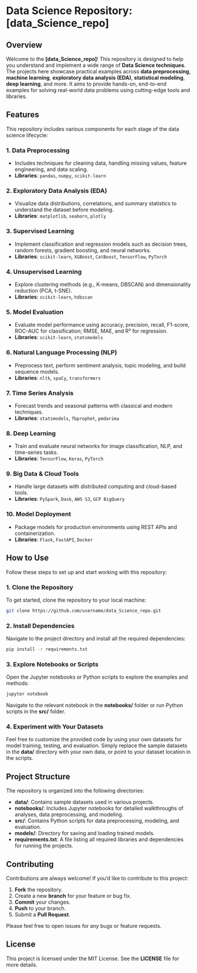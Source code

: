 # Data Science Repository: [data_Science_repo]

## Overview

Welcome to the **[data_Science_repo]**! This repository is designed to help you understand and implement a wide range of **Data Science techniques**. The projects here showcase practical examples across **data preprocessing**, **machine learning**, **exploratory data analysis (EDA)**, **statistical modeling**, **deep learning**, and more. It aims to provide hands-on, end-to-end examples for solving real-world data problems using cutting-edge tools and libraries.

## Features

This repository includes various components for each stage of the data science lifecycle:

### 1. **Data Preprocessing**  
   - Includes techniques for cleaning data, handling missing values, feature engineering, and data scaling.
   - **Libraries**: `pandas`, `numpy`, `scikit-learn`
   
### 2. **Exploratory Data Analysis (EDA)**  
   - Visualize data distributions, correlations, and summary statistics to understand the dataset before modeling.
   - **Libraries**: `matplotlib`, `seaborn`, `plotly`

### 3. **Supervised Learning**  
   - Implement classification and regression models such as decision trees, random forests, gradient boosting, and neural networks.
   - **Libraries**: `scikit-learn`, `XGBoost`, `CatBoost`, `TensorFlow`, `PyTorch`
   
### 4. **Unsupervised Learning**  
   - Explore clustering methods (e.g., K-means, DBSCAN) and dimensionality reduction (PCA, t-SNE).
   - **Libraries**: `scikit-learn`, `hdbscan`
   
### 5. **Model Evaluation**  
   - Evaluate model performance using accuracy, precision, recall, F1-score, ROC-AUC for classification; RMSE, MAE, and R² for regression.
   - **Libraries**: `scikit-learn`, `statsmodels`

### 6. **Natural Language Processing (NLP)**  
   - Preprocess text, perform sentiment analysis, topic modeling, and build sequence models.
   - **Libraries**: `nltk`, `spaCy`, `transformers`
   
### 7. **Time Series Analysis**  
   - Forecast trends and seasonal patterns with classical and modern techniques.
   - **Libraries**: `statsmodels`, `fbprophet`, `pmdarima`
   
### 8. **Deep Learning**  
   - Train and evaluate neural networks for image classification, NLP, and time-series tasks.
   - **Libraries**: `TensorFlow`, `Keras`, `PyTorch`
   
### 9. **Big Data & Cloud Tools**  
   - Handle large datasets with distributed computing and cloud-based tools.
   - **Libraries**: `PySpark`, `Dask`, `AWS S3`, `GCP BigQuery`
   
### 10. **Model Deployment**  
   - Package models for production environments using REST APIs and containerization.
   - **Libraries**: `Flask`, `FastAPI`, `Docker`

## How to Use

Follow these steps to set up and start working with this repository:

### 1. Clone the Repository

To get started, clone the repository to your local machine:

```bash
git clone https://github.com/username/data_Science_repo.git
```

### 2. Install Dependencies

Navigate to the project directory and install all the required dependencies:

```bash
pip install -r requirements.txt
```

### 3. Explore Notebooks or Scripts

Open the Jupyter notebooks or Python scripts to explore the examples and methods:

```bash
jupyter notebook
```

Navigate to the relevant notebook in the **notebooks/** folder or run Python scripts in the **src/** folder.

### 4. Experiment with Your Datasets

Feel free to customize the provided code by using your own datasets for model training, testing, and evaluation. Simply replace the sample datasets in the **data/** directory with your own data, or point to your dataset location in the scripts.

## Project Structure

The repository is organized into the following directories:

- **data/**: Contains sample datasets used in various projects.
- **notebooks/**: Includes Jupyter notebooks for detailed walkthroughs of analyses, data preprocessing, and modeling.
- **src/**: Contains Python scripts for data preprocessing, modeling, and evaluation.
- **models/**: Directory for saving and loading trained models.
- **requirements.txt**: A file listing all required libraries and dependencies for running the projects.
  
## Contributing

Contributions are always welcome! If you’d like to contribute to this project:

1. **Fork** the repository.
2. Create a new **branch** for your feature or bug fix.
3. **Commit** your changes.
4. **Push** to your branch.
5. Submit a **Pull Request**.

Please feel free to open issues for any bugs or feature requests.

## License

This project is licensed under the MIT License. See the **LICENSE** file for more details.
